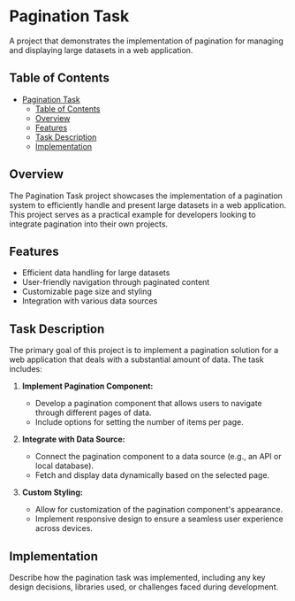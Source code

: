 # Pagination Task

A project that demonstrates the implementation of pagination for managing and displaying large datasets in a web application.

## Table of Contents
- [Pagination Task](#pagination-task)
  - [Table of Contents](#table-of-contents)
  - [Overview](#overview)
  - [Features](#features)
  - [Task Description](#task-description)
  - [Implementation](#implementation)

## Overview

The Pagination Task project showcases the implementation of a pagination system to efficiently handle and present large datasets in a web application. This project serves as a practical example for developers looking to integrate pagination into their own projects.

## Features

- Efficient data handling for large datasets
- User-friendly navigation through paginated content
- Customizable page size and styling
- Integration with various data sources

## Task Description

The primary goal of this project is to implement a pagination solution for a web application that deals with a substantial amount of data. The task includes:

1. **Implement Pagination Component:**
   - Develop a pagination component that allows users to navigate through different pages of data.
   - Include options for setting the number of items per page.

2. **Integrate with Data Source:**
   - Connect the pagination component to a data source (e.g., an API or local database).
   - Fetch and display data dynamically based on the selected page.

3. **Custom Styling:**
   - Allow for customization of the pagination component's appearance.
   - Implement responsive design to ensure a seamless user experience across devices.

## Implementation

Describe how the pagination task was implemented, including any key design decisions, libraries used, or challenges faced during development.

